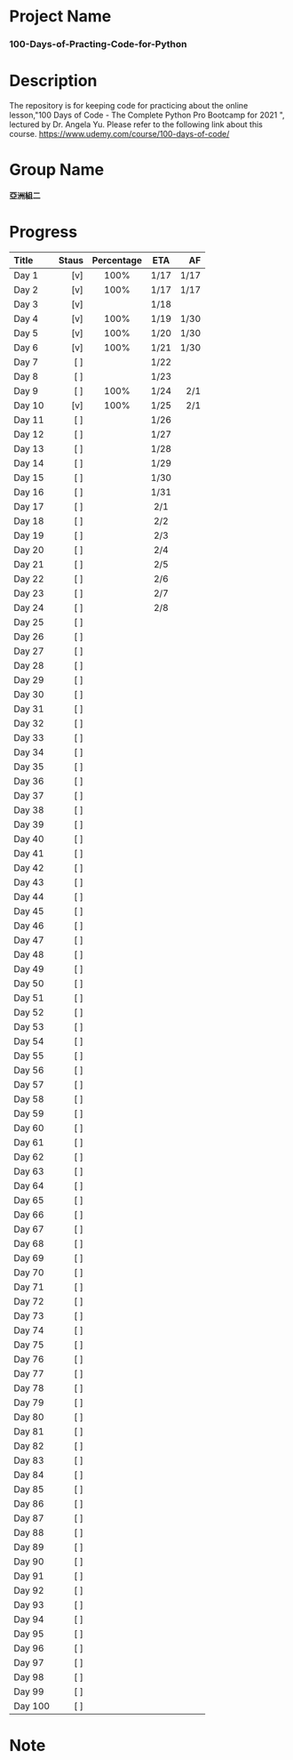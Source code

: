 # Project Name

### 100-Days-of-Practing-Code-for-Python

# Description

The repository is for keeping code for practicing about the online lesson,"100 Days of Code - The Complete Python Pro Bootcamp for 2021 ", lectured by Dr. Angela Yu.
Please refer to the following link about this course.
https://www.udemy.com/course/100-days-of-code/

# Group Name

**亞洲組二**

# Progress

| Title   | Staus | Percentage | ETA  |   AF |
| :------ | ----: | :--------: | :--: | ---: |
| Day 1   |   [v] |    100%    | 1/17 | 1/17 |
| Day 2   |   [v] |    100%    | 1/17 | 1/17 |
| Day 3   |   [v] |            | 1/18 |      |
| Day 4   |   [v] |    100%    | 1/19 | 1/30 |
| Day 5   |   [v] |    100%    | 1/20 | 1/30 |
| Day 6   |   [v] |    100%    | 1/21 | 1/30 |
| Day 7   |   [ ] |            | 1/22 |      |
| Day 8   |   [ ] |            | 1/23 |      |
| Day 9   |   [ ] |    100%    | 1/24 |  2/1 |
| Day 10  |   [v] |    100%    | 1/25 |  2/1 |
| Day 11  |   [ ] |            | 1/26 |      |
| Day 12  |   [ ] |            | 1/27 |      |
| Day 13  |   [ ] |            | 1/28 |      |
| Day 14  |   [ ] |            | 1/29 |      |
| Day 15  |   [ ] |            | 1/30 |      |
| Day 16  |   [ ] |            | 1/31 |      |
| Day 17  |   [ ] |            | 2/1  |      |
| Day 18  |   [ ] |            | 2/2  |      |
| Day 19  |   [ ] |            | 2/3  |      |
| Day 20  |   [ ] |            | 2/4  |      |
| Day 21  |   [ ] |            | 2/5  |      |
| Day 22  |   [ ] |            | 2/6  |      |
| Day 23  |   [ ] |            | 2/7  |      |
| Day 24  |   [ ] |            | 2/8  |      |
| Day 25  |   [ ] |            |      |      |
| Day 26  |   [ ] |            |      |      |
| Day 27  |   [ ] |            |      |      |
| Day 28  |   [ ] |            |      |      |
| Day 29  |   [ ] |            |      |      |
| Day 30  |   [ ] |            |      |      |
| Day 31  |   [ ] |            |      |      |
| Day 32  |   [ ] |            |      |      |
| Day 33  |   [ ] |            |      |      |
| Day 34  |   [ ] |            |      |      |
| Day 35  |   [ ] |            |      |      |
| Day 36  |   [ ] |            |      |      |
| Day 37  |   [ ] |            |      |      |
| Day 38  |   [ ] |            |      |      |
| Day 39  |   [ ] |            |      |      |
| Day 40  |   [ ] |            |      |      |
| Day 41  |   [ ] |            |      |      |
| Day 42  |   [ ] |            |      |      |
| Day 43  |   [ ] |            |      |      |
| Day 44  |   [ ] |            |      |      |
| Day 45  |   [ ] |            |      |      |
| Day 46  |   [ ] |            |      |      |
| Day 47  |   [ ] |            |      |      |
| Day 48  |   [ ] |            |      |      |
| Day 49  |   [ ] |            |      |      |
| Day 50  |   [ ] |            |      |      |
| Day 51  |   [ ] |            |      |      |
| Day 52  |   [ ] |            |      |      |
| Day 53  |   [ ] |            |      |      |
| Day 54  |   [ ] |            |      |      |
| Day 55  |   [ ] |            |      |      |
| Day 56  |   [ ] |            |      |      |
| Day 57  |   [ ] |            |      |      |
| Day 58  |   [ ] |            |      |      |
| Day 59  |   [ ] |            |      |      |
| Day 60  |   [ ] |            |      |      |
| Day 61  |   [ ] |            |      |      |
| Day 62  |   [ ] |            |      |      |
| Day 63  |   [ ] |            |      |      |
| Day 64  |   [ ] |            |      |      |
| Day 65  |   [ ] |            |      |      |
| Day 66  |   [ ] |            |      |      |
| Day 67  |   [ ] |            |      |      |
| Day 68  |   [ ] |            |      |      |
| Day 69  |   [ ] |            |      |      |
| Day 70  |   [ ] |            |      |      |
| Day 71  |   [ ] |            |      |      |
| Day 72  |   [ ] |            |      |      |
| Day 73  |   [ ] |            |      |      |
| Day 74  |   [ ] |            |      |      |
| Day 75  |   [ ] |            |      |      |
| Day 76  |   [ ] |            |      |      |
| Day 77  |   [ ] |            |      |      |
| Day 78  |   [ ] |            |      |      |
| Day 79  |   [ ] |            |      |      |
| Day 80  |   [ ] |            |      |      |
| Day 81  |   [ ] |            |      |      |
| Day 82  |   [ ] |            |      |      |
| Day 83  |   [ ] |            |      |      |
| Day 84  |   [ ] |            |      |      |
| Day 85  |   [ ] |            |      |      |
| Day 86  |   [ ] |            |      |      |
| Day 87  |   [ ] |            |      |      |
| Day 88  |   [ ] |            |      |      |
| Day 89  |   [ ] |            |      |      |
| Day 90  |   [ ] |            |      |      |
| Day 91  |   [ ] |            |      |      |
| Day 92  |   [ ] |            |      |      |
| Day 93  |   [ ] |            |      |      |
| Day 94  |   [ ] |            |      |      |
| Day 95  |   [ ] |            |      |      |
| Day 96  |   [ ] |            |      |      |
| Day 97  |   [ ] |            |      |      |
| Day 98  |   [ ] |            |      |      |
| Day 99  |   [ ] |            |      |      |
| Day 100 |   [ ] |            |      |      |

# Note
